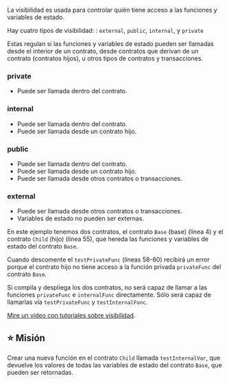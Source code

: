 La visibilidad es usada para controlar quién tiene acceso a las funciones y variables de estado. 

Hay cuatro tipos de visibilidad: : `external`, `public`, `internal`, y `private`

Estas regulan si las funciones y variables de estado pueden ser llamadas desde el interior de un contrato, desde contratos que derivan de un contrato (contratos hijos), u otros tipos de contratos y transacciones. 

### private
- Puede ser llamada dentro del contrato.

### internal
- Puede ser llamada dentro del contrato.
- Puede ser llamada desde un contrato hijo.

### public
- Puede ser llamada dentro del contrato.
- Puede ser llamada desde un contrato hijo.
- Puede ser llamada desde otros contratos o transacciones.

### external
- Puede ser llamada desde otros contratos o transacciones.
- Variables de estado no pueden ser externas. 


En este ejemplo tenemos dos contratos, el contrato  `Base` (base) (línea 4) y el contrato `Child` (hijo) (línea 55), que hereda las funciones y variables de estado del contrato `Base`. 

Cuando descomente el `testPrivateFunc` (líneas 58-60) recibirá un error porque el contrato hijo no tiene acceso a la función privada `privateFunc` del contrato  `Base`.

Si compila y despliega los dos contratos, no será capaz de llamar a las funciones `privateFunc` e `internalFunc` directamente. Sólo será capaz de llamarlas vía `testPrivateFunc` y `testInternalFunc`.

<a href="https://www.youtube.com/watch?v=NBzQVJ6OrrQ" target="_blank">Mire un vídeo con tutoriales sobre visibilidad</a>.

## ⭐️ Misión
Crear una nueva función en el contrato `Child` llamada  `testInternalVar`, que devuelve los valores de todas las variables de estado del contrato `Base`, que pueden ser retornadas. 